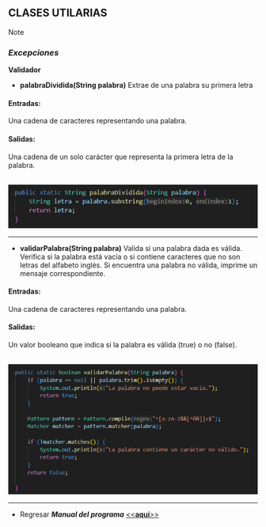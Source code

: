 ## CLASES UTILARIAS
>[!NOTE]
>### _Excepciones_
**Validador**
- **palabraDividida(String palabra)**
Extrae de una palabra su primera letra

#### Entradas:
Una cadena de caracteres representando una palabra.

#### Salidas:
Una cadena de un solo carácter que representa la primera letra de la palabra.

&nbsp;&nbsp;&nbsp;&nbsp;&nbsp;&nbsp;&nbsp;&nbsp;&nbsp;&nbsp;&nbsp;&nbsp;&nbsp;&nbsp;&nbsp;&nbsp;&nbsp;&nbsp;&nbsp;&nbsp;&nbsp;&nbsp;&nbsp;&nbsp;&nbsp;&nbsp;&nbsp;&nbsp;&nbsp;&nbsp;&nbsp;&nbsp;&nbsp;&nbsp;&nbsp;&nbsp;&nbsp;&nbsp;&nbsp;&nbsp;&nbsp;&nbsp;&nbsp;&nbsp;&nbsp;&nbsp;&nbsp;&nbsp;&nbsp;&nbsp;&nbsp;&nbsp;&nbsp;&nbsp;&nbsp;&nbsp;&nbsp;&nbsp;&nbsp;&nbsp;&nbsp;&nbsp;&nbsp;![image](image-8.png)

---
- **validarPalabra(String palabra)**
Valida si una palabra dada es válida. Verifica si la palabra está vacía o si contiene caracteres que no son letras del alfabeto inglés. Si encuentra una palabra no válida, imprime un mensaje correspondiente.

#### Entradas:
Una cadena de caracteres representando una palabra.

#### Salidas:
Un valor booleano que indica si la palabra es válida (true) o no (false).

&nbsp;&nbsp;&nbsp;&nbsp;&nbsp;&nbsp;&nbsp;&nbsp;&nbsp;&nbsp;&nbsp;&nbsp;&nbsp;&nbsp;&nbsp;&nbsp;&nbsp;&nbsp;&nbsp;&nbsp;&nbsp;&nbsp;&nbsp;&nbsp;&nbsp;&nbsp;&nbsp;&nbsp;&nbsp;&nbsp;&nbsp;&nbsp;&nbsp;&nbsp;&nbsp;&nbsp;&nbsp;&nbsp;&nbsp;&nbsp;&nbsp;&nbsp;&nbsp;&nbsp;&nbsp;&nbsp;&nbsp;&nbsp;&nbsp;&nbsp;&nbsp;&nbsp;&nbsp;&nbsp;&nbsp;&nbsp;&nbsp;&nbsp;&nbsp;&nbsp;&nbsp;&nbsp;&nbsp;![image](image-9.png)

---
- Regresar _**Manual del programa**_ [<<**aquí**>>](MANUAL_PROGRAMA.md) 